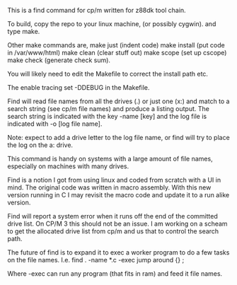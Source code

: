 This is a find command for cp/m written for z88dk tool chain.

To build, copy the repo to your linux machine, (or possibly cygwin).
and type make.

Other make commands are, make just (indent code) make install (put code in /var/www/html) make clean (clear stuff out)
make scope  (set up cscope) make check (generate check sum).

You will likely need to edit the Makefile to correct the install path etc.

The enable tracing set -DDEBUG in the Makefile.

Find will read file names from all the drives (.) or just one (x:) and match to a search string (see cp/m file names)
and produce a listing output.  The search string is indicated with the key -name [key] and the log file is indicated with
-o [log file name].

Note: expect to add a drive letter to the log file name, or find will try to place the log on the a: drive.

This command is handy on systems with a large amount of file names, especially on machines with many drives.

Find is a notion I got from using linux and coded from scratch with a UI in mind.  The original code was written in 
macro assembly.  With this new version running in C I may revisit the macro code and update it to a run alike version.

Find will report a system error when it runs off the end of the committed drive list.  On CP/M 3 this should not be an 
issue.  I am working on a scheam to get the allocated drive list from cp/m and us that to control the search path.

The future of find is to expand it to exec a worker program to do a few tasks on the file names.  I.e.   find . -name *.c -exec jump 
around {} \;

Where -exec can run any program (that fits in ram) and feed it file names.


